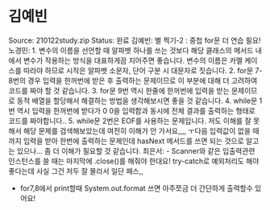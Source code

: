# 김예빈

Source: 210122study.zip
Status: 완료
김예빈: 별 찍기-2 : 중첩 for문 더 연습 필요!
노경민: 1. 변수의 이름을 선언할 때 알파벳 하나를 쓰는 것보다 해당 클래스의 메서드 내에서 변수가 작용하는 방식을 대표하게끔 지어주면 좋습니다. 변수의 이름은 카멜 케이스를 따라야 하므로 시작은 알파벳 소문자, 단어 구분 시 대문자로 짓습니다. 
2. for문 7-8번의 경우 입력을 한꺼번에 받은 후 출력하는 문제이므로 이 부분에 대해 더 고려하여 코드를 짜야 할 것 같습니다.
3. for문 9번 역시 한줄에 한꺼번에 입력을 받는 문제이므로 동적 배열을 할당해서 해결하는 방법을 생각해보시면 좋을 것 같습니다.
4. while문 1번 역시 입력을 한꺼번에 받다가 0 0을 입력함과 동시에 전체 결과를 출력하는 형태로 코드를 짜야합니다..
5. while문 2번은 EOF를 사용하는 문제입니다. 저도 이해를 잘 못해서 해당 문제를 검색해보았는데 여전히 이해가 안 가서요,,,, ㅜ다음 입력값이 없을 때까지 입력을 받아 한번에 출력하는 문제인데 hasNext 메서드를 쓰면 되는 것으로 알고는 있으나... 좀 더 이해가 필요할 것 같습니다.
최은서: - Scanner와 같은 입출력관련 인스턴스를 쓸 때는 마지막에 .close()를 해줘야 한대요! try-catch로 예외처리도 해야 좋다는데 사실 그건 저두 잘 몰라서 일단 패스,,
- for7,8에서 print할때 System.out.format 쓰면 아주쪼금 더 간단하게 출력할수 있어요!